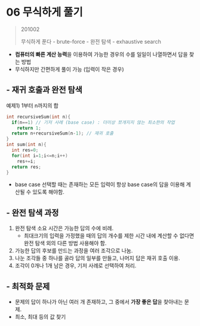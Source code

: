 # 06 무식하게 풀기

> 201002
>
> 무식하게 푼다 - brute-force - 완전 탐색 - exhaustive search



- **컴퓨터의 빠른 계산 능력**을 이용하여 가능한 경우의 수를 일일이 나열하면서 답을 찾는 방법
- 무식하지만 간편하게 풀이 가능 (입력이 작은 경우)



## - 재귀 호출과 완전 탐색

예제1) 1부터 n까지의 합


```cpp
int recursiveSum(int n){
  if(n==1) // 기저 사례 (base case) : 더이상 쪼개지지 않는 최소한의 작업
    return 1;
  return n+recursiveSum(n-1); // 재귀 호출
}
int sum(int n){
  int res=0;
  for(int i=1;i<=n;i++)
    res+=i;
  return res;
}
```

- base case 선택할 때는 존재하는 모든 입력이 항상 base case의 답을 이용해 계산될 수 있도록 해야함.



## - 완전 탐색 과정

1. 완전 탐색 소요 시간은 가능한 답의 수에 비례.
   - 최대크기의 입력을 가정했을 때의 답의 개수를 제한 시간 내에 계산할 수 없다면 완전 탐색 외의 다른 방법 사용해야 함.
2. 가능한 답의 후보를 만드는 과정을 여러 조각으로 나눔.
3. 나눈 조각들 중 하나를 골라 답의 일부를 만들고, 나머지 답은 재귀 호출 이용.
4. 조각이 0개나 1개 남은 경우, 기저 사례로 선택하여 처리.



## - 최적화 문제

- 문제의 답이 하나가 아닌 여러 개 존재하고, 그 중에서 **가장 좋은 답**을 찾아내는 문제.
- 최소, 최대 등의 값 찾기